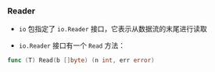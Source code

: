 ### Reader
* `io` 包指定了 `io.Reader` 接口，它表示从数据流的末尾进行读取

* `io.Reader` 接口有一个 `Read` 方法：
```go
func (T) Read(b []byte) (n int, err error)
```

